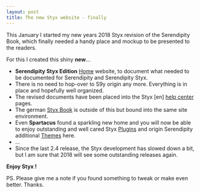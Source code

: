 ```yaml
---
layout: post
title: The new Styx website - finally
---
```


This January I started my new years 2018 Styx revision of the Serendipity Book, which finally needed a handy place and mockup to be presented to the readers.

For this I created this shiny **new**...

<div markdown="1">

  - **Serendipity Styx Edition** [Home](https://ophian.github.io/) website, to document what needed to be documented for Serendipity and Serendipity Styx.
  - There is no need to hop-over to S9y origin any more. Everything is in place and hopefully well organized.
  - The revised documents have been placed into the Styx [en] [help center](https://ophian.github.io/hc/en/) pages.
  - The german [Styx Book](https://ophian.github.io/book) is outside of this but bound into the same site environment.
  - Even **Spartacus** found a sparkling new home and you will now be able to enjoy outstanding and well cared Styx [Plugins](https://ophian.github.io/plugins/) and origin Serendipity additional [Themes](https://ophian.github.io/themes/) here.
  - ...
  - Since the last 2.4 release, the Styx development has slowed down a bit, but I am sure that 2018 will see some outstanding releases again.

</div>

**Enjoy Styx !**

PS. Please give me a note if you found something to tweak or make even better. Thanks.